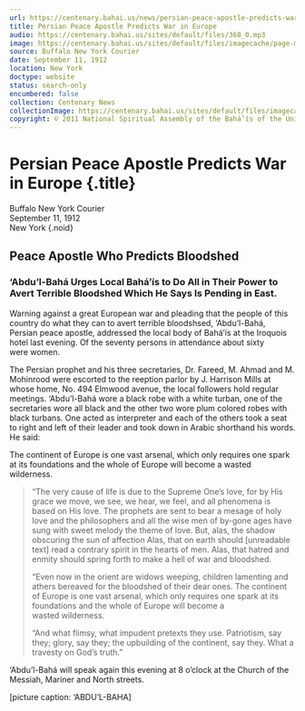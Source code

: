 ```yaml
---
url: https://centenary.bahai.us/news/persian-peace-apostle-predicts-war-europe
title: Persian Peace Apostle Predicts War in Europe
audio: https://centenary.bahai.us/sites/default/files/368_0.mp3
image: https://centenary.bahai.us/sites/default/files/imagecache/page-main-image/images/press_clippings/09-11-1912%20Buffalo%20NY%20Courier%20Persian%20Peace%20Apostle%20Predicts%20War.png
source: Buffalo New York Courier
date: September 11, 1912
location: New York
doctype: website
status: search-only
encumbered: false
collection: Centenary News
collectionImage: https://centenary.bahai.us/sites/default/files/imagecache/theme-image/main_image/abdulbaha-overview-small_0.jpg
copyright: © 2011 National Spiritual Assembly of the Bahá’ís of the United States
---
```



# Persian Peace Apostle Predicts War in Europe {.title}

Buffalo New York Courier  
September 11, 1912  
New York
{.noid}  



Peace Apostle Who Predicts Bloodshed
------------------------------------

### ‘Abdu’l-Bahá Urges Local Bahá’ís to Do All in Their Power to Avert Terrible Bloodshed Which He Says Is Pending in East.

Warning against a great European war and pleading that the people of this country do what they can to avert terrible bloodshsed, ‘Abdu’l-Bahá, Persian peace apostle, addressed the local body of Bahá’ís at the Iroquois hotel last evening. Of the seventy persons in attendance about sixty were women.

The Persian prophet and his three secretaries, Dr. Fareed, M. Ahmad and M. Mohinrood were escorted to the reeption parlor by J. Harrison Mills at whose home, No. 494 Elmwood avenue, the local followers hold regular meetings. ‘Abdu’l-Bahá wore a black robe with a white turban, one of the secretaries wore all black and the other two wore plum colored robes with black turbans. One acted as interpreter and each of the others took a seat to right and left of their leader and took down in Arabic shorthand his words. He said:

The continent of Europe is one vast arsenal, which only requires one spark at its foundations and the whole of Europe will become a wasted wilderness.

> “The very cause of life is due to the Supreme One’s love, for by His grace we move, we see, we hear, we feel, and all phenomena is based on His love. The prophets are sent to bear a mesage of holy love and the philosophers and all the wise men of by-gone ages have sung with sweet melody the theme of love. But, alas, the shadow obscuring the sun of affection Alas, that on earth should \[unreadable text\] read a contrary spirit in the hearts of men. Alas, that hatred and enmity should spring forth to make a hell of war and bloodshed.
> 
> “Even now in the orient are widows weeping, children lamenting and athers bereaved for the bloodshed of their dear ones. The continent of Europe is one vast arsenal, which only requires one spark at its foundations and the whole of Europe will become a wasted wilderness.
> 
> “And what flimsy, what impudent pretexts they use. Patriotism, say they; glory, say they; the upbuilding of the continent, say they. What a travesty on God’s truth.”

‘Abdu’l-Bahá will speak again this evening at 8 o’clock at the Church of the Messiah, Mariner and North streets.

\[picture caption: ‘ABDU’L-BAHA\]